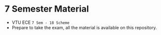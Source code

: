 # 7 Semester Material

- VTU ECE `7 Sem - 18 Scheme`
- Prepare to take the exam, all the material is available on this repository.
